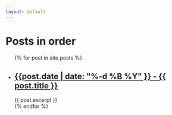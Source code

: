 ```yaml
---
layout: default
---
```

# Posts in order
<ul>
  {% for post in site.posts %}
    <li>
      <h2><a href="{{ post.url }}">{{post.date | date: "%-d %B %Y" }} - {{ post.title }}</a></h2>
	{{ post.excerpt }}
    </li>
  {% endfor %}
</ul>
